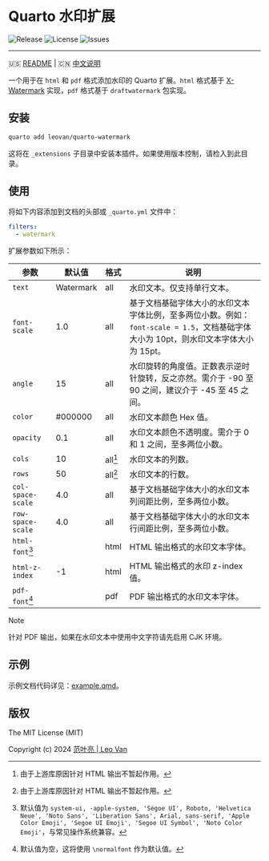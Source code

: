 # Quarto 水印扩展

![Release](https://img.shields.io/github/release/leovan/quarto-watermark.svg)
![License](https://img.shields.io/github/license/leovan/quarto-watermark.svg)
![Issues](https://img.shields.io/github/issues/leovan/quarto-watermark.svg)

---

🇺🇸 [README](README.md) | 🇨🇳 [中文说明](README.zh.md)

一个用于在 `html` 和 `pdf` 格式添加水印的 Quarto 扩展。`html` 格式基于 [X-Watermark](https://github.com/xpyjs/watermark) 实现，`pdf` 格式基于 `draftwatermark` 包实现。

## 安装

```bash
quarto add leovan/quarto-watermark
```

这将在 `_extensions` 子目录中安装本插件。如果使用版本控制，请检入到此目录。

## 使用

将如下内容添加到文档的头部或 `_quarto.yml` 文件中：

```yml
filters:
  - watermark
```

扩展参数如下所示：

| 参数              | 默认值    | 格式    | 说明                                                         |
| ----------------- | --------- | ------- | ------------------------------------------------------------ |
| `text`            | Watermark | all     | 水印文本。仅支持单行文本。                                   |
| `font-scale`      | 1.0       | all     | 基于文档基础字体大小的水印文本字体比例，至多两位小数。例如：`font-scale = 1.5`，文档基础字体大小为 10pt，则水印文本字体大小为 15pt。 |
| `angle`           | 15        | all     | 水印旋转的角度值。正数表示逆时针旋转，反之亦然。需介于 -90 至 90 之间，建议介于 -45 至 45 之间。 |
| `color`           | #000000   | all     | 水印文本颜色 Hex 值。                                        |
| `opacity`         | 0.1       | all     | 水印文本颜色不透明度。需介于 0 和 1 之间，至多两位小数。     |
| `cols`            | 10        | all[^1] | 水印文本的列数。                                             |
| `rows`            | 50        | all[^1] | 水印文本的行数。                                             |
| `col-space-scale` | 4.0       | all     | 基于文档基础字体大小的水印文本列间距比例，至多两位小数。     |
| `row-space-scale` | 4.0       | all     | 基于文档基础字体大小的水印文本行间距比例，至多两位小数。     |
| `html-font`[^2]   |           | html    | HTML 输出格式的水印文本字体。                                |
| `html-z-index`    | -1        | html    | HTML 输出格式的水印 z-index 值。                             |
| `pdf-font`[^3]    |           | pdf     | PDF 输出格式的水印文本字体。                                 |

[^1]: 由于上游库原因针对 HTML 输出不暂起作用。
[^2]: 默认值为 `system-ui, -apple-system, 'Segoe UI', Roboto, 'Helvetica Neue', 'Noto Sans', 'Liberation Sans', Arial, sans-serif, 'Apple Color Emoji', 'Segoe UI Emoji', 'Segoe UI Symbol', 'Noto Color Emoji'`，与常见操作系统兼容。
[^3]: 默认值为空，这将使用 `\normalfont` 作为默认值。

> [!NOTE]
> 针对 PDF 输出，如果在水印文本中使用中文字符请先启用 CJK 环境。

## 示例

示例文档代码详见：[example.qmd](example.qmd)。

## 版权

The MIT License (MIT)

Copyright (c) 2024 [范叶亮 | Leo Van](https://leovan.me)
